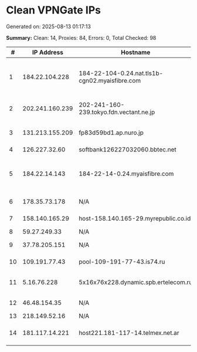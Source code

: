 # Clean VPNGate IPs
Generated on: 2025-08-13 01:17:13

**Summary:** Clean: 14, Proxies: 84, Errors: 0, Total Checked: 98

| # | IP Address | Hostname | Type | Country | Provider |
|---|------------|----------|------|---------|----------|
| 1 | 184.22.104.228 | 184-22-104-0.24.nat.tls1b-cgn02.myaisfibre.com | Wireless | TH | ADVANCED WIRELESS NETWORK COMPANY LIMITED |
| 2 | 202.241.160.239 | 202-241-160-239.tokyo.fdn.vectant.ne.jp | Business | JP | ARTERIA Networks Corporation |
| 3 | 131.213.155.209 | fp83d59bd1.ap.nuro.jp | Business | JP | Sony Network Communications Inc. |
| 4 | 126.227.32.60 | softbank126227032060.bbtec.net | Business | JP | SoftBank Corp. |
| 5 | 184.22.14.143 | 184-22-14-0.24.myaisfibre.com | Wireless | TH | ADVANCED WIRELESS NETWORK COMPANY LIMITED |
| 6 | 178.35.73.178 | N/A | Business | RU | PJSC Rostelecom |
| 7 | 158.140.165.29 | host-158.140.165-29.myrepublic.co.id | Business | ID | PT. Eka Mas Republik |
| 8 | 59.27.249.33 | N/A | Business | KR | Korea Telecom |
| 9 | 37.78.205.151 | N/A | Residential | RU | PJSC Rostelecom |
| 10 | 109.191.77.43 | pool-109-191-77-43.is74.ru | Business | RU | Intersvyaz-2 JSC |
| 11 | 5.16.76.228 | 5x16x76x228.dynamic.spb.ertelecom.ru | Residential | RU | JSC "ER-Telecom Holding" |
| 12 | 46.48.154.35 | N/A | Business | RU | PJSC Rostelecom |
| 13 | 218.149.52.16 | N/A | Business | KR | Korea Telecom |
| 14 | 181.117.14.221 | host221.181-117-14.telmex.net.ar | Business | AR | Techtel LMDS Comunicaciones Interactivas S.A. |
